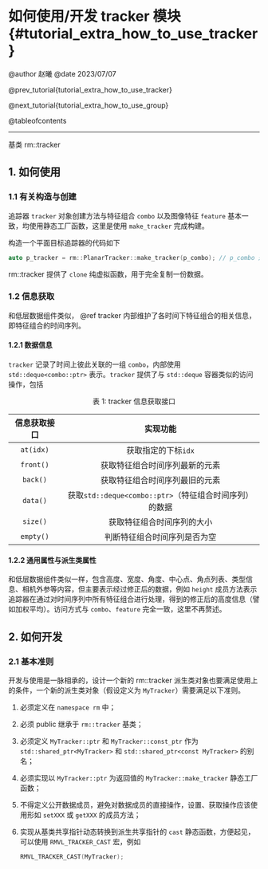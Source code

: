 如何使用/开发 tracker 模块 {#tutorial_extra_how_to_use_tracker}
============

@author 赵曦
@date 2023/07/07

@prev_tutorial{tutorial_extra_how_to_use_tracker}

@next_tutorial{tutorial_extra_how_to_use_group}

@tableofcontents

------

基类 rm::tracker

## 1. 如何使用

### 1.1 有关构造与创建

追踪器 `tracker` 对象创建方法与特征组合 `combo` 以及图像特征 `feature` 基本一致，均使用静态工厂函数，这里是使用 `make_tracker` 完成构建。

构造一个平面目标追踪器的代码如下

```cpp
auto p_tracker = rm::PlanarTracker::make_tracker(p_combo); // p_combo 是已经存在的追踪器，并且不能为 nullptr
```

rm::tracker 提供了 `clone` 纯虚拟函数，用于完全复制一份数据。

### 1.2 信息获取

和低层数据组件类似， @ref tracker 内部维护了各时间下特征组合的相关信息，即特征组合的时间序列。

#### 1.2.1 数据信息

`tracker` 记录了时间上彼此关联的一组 `combo`，内部使用 `std::deque<combo::ptr>` 表示。`tracker` 提供了与 `std::deque` 容器类似的访问操作，包括

<div class="full_width_table">

<center>

表 1: tracker 信息获取接口

</center>

| 信息获取接口 |                        实现功能                        |
| :----------: | :----------------------------------------------------: |
|  `at(idx)`   |                  获取指定的下标`idx`                   |
|  `front()`   |             获取特征组合时间序列最新的元素             |
|   `back()`   |             获取特征组合时间序列最旧的元素             |
|   `data()`   | 获取`std::deque<combo::ptr>`（特征组合时间序列）的数据 |
|   `size()`   |               获取特征组合时间序列的大小               |
|  `empty()`   |              判断特征组合时间序列是否为空              |

</div>

#### 1.2.2 通用属性与派生类属性

和低层数据组件类似一样，包含高度、宽度、角度、中心点、角点列表、类型信息、相机外参等内容，但主要表示经过修正后的数据，例如 `height` 成员方法表示追踪器在通过对时间序列中所有特征组合进行处理，得到的修正后的高度信息（譬如加权平均）。访问方式与 `combo`、`feature` 完全一致，这里不再赘述。

## 2. 如何开发

### 2.1 基本准则

开发与使用是一脉相承的，设计一个新的 rm::tracker 派生类对象也要满足使用上的条件，一个新的派生类对象（假设定义为 `MyTracker`）需要满足以下准则。

1. 必须定义在 `namespace rm` 中；
2. 必须 public 继承于 `rm::tracker` 基类；
3. 必须定义 `MyTracker::ptr` 和 `MyTracker::const_ptr` 作为 `std::shared_ptr<MyTracker>` 和 `std::shared_ptr<const MyTracker>` 的别名；
4. 必须实现以 `MyTracker::ptr` 为返回值的 `MyTracker::make_tracker` 静态工厂函数；
5. 不得定义公开数据成员，避免对数据成员的直接操作，设置、获取操作应该使用形如 `setXXX` 或 `getXXX` 的成员方法；
6. 实现从基类共享指针动态转换到派生共享指针的 `cast` 静态函数，方便起见，可以使用 `RMVL_TRACKER_CAST` 宏，例如

   ```cpp
   RMVL_TRACKER_CAST(MyTracker);
   ```

